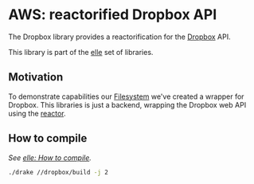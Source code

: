 # AWS: reactorified Dropbox API

The Dropbox library provides a reactorification for the [Dropbox](https://www.dropbox.com/developers) API.

This library is part of the [elle](https://github.com/infinit/elle) set of libraries.

## Motivation

To demonstrate capabilities our [Filesystem](https://github.com/infinit/fs) we've created a wrapper for Dropbox. This libraries is just a backend, wrapping the Dropbox web API using the [reactor](/reactor).

## How to compile

_See [elle: How to compile](https://github.com/infinit/elle#how-to-compile)._

```bash
./drake //dropbox/build -j 2
```
